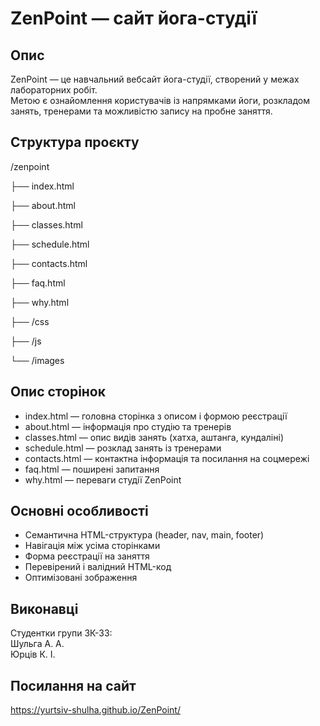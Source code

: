 # ZenPoint — сайт йога-студії

## Опис
ZenPoint — це навчальний вебсайт йога-студії, створений у межах лабораторних робіт.  
Метою є ознайомлення користувачів із напрямками йоги, розкладом занять, тренерами та можливістю запису на пробне заняття.

## Структура проєкту
/zenpoint

├── index.html

├── about.html

├── classes.html

├── schedule.html

├── contacts.html

├── faq.html

├── why.html

├── /css

├── /js

└── /images


## Опис сторінок
- index.html — головна сторінка з описом і формою реєстрації  
- about.html — інформація про студію та тренерів  
- classes.html — опис видів занять (хатха, аштанга, кундаліні)  
- schedule.html — розклад занять із тренерами  
- contacts.html — контактна інформація та посилання на соцмережі  
- faq.html — поширені запитання  
- why.html — переваги студії ZenPoint  

## Основні особливості
- Семантична HTML-структура (header, nav, main, footer)  
- Навігація між усіма сторінками  
- Форма реєстрації на заняття  
- Перевірений і валідний HTML-код  
- Оптимізовані зображення  

## Виконавці
Студентки групи ЗК-33:  
Шульга А. А.  
Юрців К. І.  

## Посилання на сайт
https://yurtsiv-shulha.github.io/ZenPoint/
